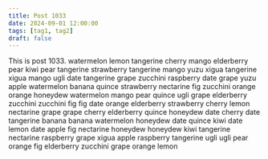 ```yaml
---
title: Post 1033
date: 2024-09-01 12:00:00
tags: [tag1, tag2]
draft: false
---
```

This is post 1033.
watermelon
lemon
tangerine
cherry
mango
elderberry
pear
kiwi
pear
tangerine
strawberry
tangerine
mango
yuzu
xigua
tangerine
xigua
mango
ugli
date
tangerine
grape
zucchini
raspberry
date
grape
yuzu
apple
watermelon
banana
quince
strawberry
nectarine
fig
zucchini
orange
orange
honeydew
watermelon
mango
pear
quince
ugli
grape
elderberry
zucchini
zucchini
fig
fig
date
orange
elderberry
strawberry
cherry
lemon
nectarine
grape
grape
cherry
elderberry
quince
honeydew
date
cherry
date
tangerine
banana
banana
watermelon
honeydew
date
quince
kiwi
date
lemon
date
apple
fig
nectarine
honeydew
honeydew
kiwi
tangerine
nectarine
raspberry
grape
xigua
apple
raspberry
tangerine
ugli
ugli
pear
orange
fig
elderberry
zucchini
grape
orange
lemon
